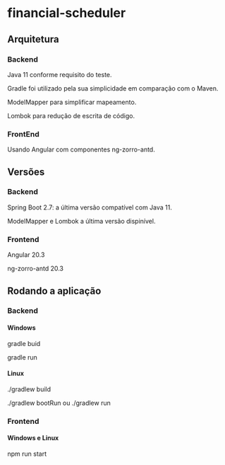 # financial-scheduler

## Arquitetura

### Backend

Java 11 conforme requisito do teste.

Gradle foi utilizado pela sua simplicidade em comparação com o Maven.

ModelMapper para simplificar mapeamento.

Lombok para redução de escrita de código.

### FrontEnd

Usando Angular com componentes ng-zorro-antd.

## Versões

### Backend

Spring Boot 2.7: a última versão compatível com Java 11.

ModelMapper e Lombok a última versão dispinível.

### Frontend

Angular 20.3

ng-zorro-antd 20.3

## Rodando a aplicação

### Backend

#### Windows

gradle buid

gradle run

#### Linux

./gradlew build

./gradlew bootRun ou ./gradlew run

### Frontend

#### Windows e Linux

npm run start
